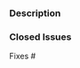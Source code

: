 <!-- This comments are hidden when you submit the issue, so you do not need to remove them! -->
<!-- Please be sure to check out our [contributing guidelines](https://github.com/sunpy/sunpy/blob/master/CONTRIBUTING.rst) before submitting your pull request. -->
<!-- Please be sure to check out our [code of conduct](https://github.com/sunpy/sunpy/blob/master/CODE_OF_CONDUCT.rst) before submitting your pull request. -->

<!-- Please just have a quick search on GitHub to see if a similar pull request has already been posted. -->
<!-- We have old closed pull requests that might provide useful code or ideas for your code. -->

<!-- We have several automatic features that run when a pull request is open.
<!-- They can appear daunting but do not worry about them! -->
<!-- We have a brief explanation of [them here](http://docs.sunpy.org/en/latest/dev_guide/pr_review_procedure.html#continuous-integration) -->

### Description
<!-- Provide a general description of what your pull request does. -->

### Closed Issues
<!-- If the pull request closes any open issues you can add this. -->
<!-- If you replace <Issue Number> with a number GitHub will automatically link it. -->

Fixes #<Issue Number>